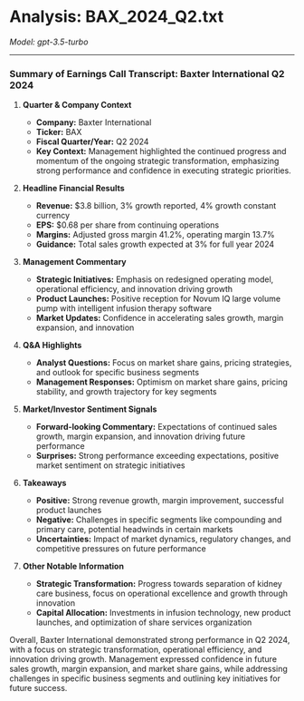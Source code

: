 # Analysis: BAX_2024_Q2.txt

*Model: gpt-3.5-turbo*

---

### Summary of Earnings Call Transcript: Baxter International Q2 2024

1. **Quarter & Company Context**
   - **Company:** Baxter International
   - **Ticker:** BAX
   - **Fiscal Quarter/Year:** Q2 2024
   - **Key Context:** Management highlighted the continued progress and momentum of the ongoing strategic transformation, emphasizing strong performance and confidence in executing strategic priorities.

2. **Headline Financial Results**
   - **Revenue:** $3.8 billion, 3% growth reported, 4% growth constant currency
   - **EPS:** $0.68 per share from continuing operations
   - **Margins:** Adjusted gross margin 41.2%, operating margin 13.7%
   - **Guidance:** Total sales growth expected at 3% for full year 2024

3. **Management Commentary**
   - **Strategic Initiatives:** Emphasis on redesigned operating model, operational efficiency, and innovation driving growth
   - **Product Launches:** Positive reception for Novum IQ large volume pump with intelligent infusion therapy software
   - **Market Updates:** Confidence in accelerating sales growth, margin expansion, and innovation

4. **Q&A Highlights**
   - **Analyst Questions:** Focus on market share gains, pricing strategies, and outlook for specific business segments
   - **Management Responses:** Optimism on market share gains, pricing stability, and growth trajectory for key segments

5. **Market/Investor Sentiment Signals**
   - **Forward-looking Commentary:** Expectations of continued sales growth, margin expansion, and innovation driving future performance
   - **Surprises:** Strong performance exceeding expectations, positive market sentiment on strategic initiatives

6. **Takeaways**
   - **Positive:** Strong revenue growth, margin improvement, successful product launches
   - **Negative:** Challenges in specific segments like compounding and primary care, potential headwinds in certain markets
   - **Uncertainties:** Impact of market dynamics, regulatory changes, and competitive pressures on future performance

7. **Other Notable Information**
   - **Strategic Transformation:** Progress towards separation of kidney care business, focus on operational excellence and growth through innovation
   - **Capital Allocation:** Investments in infusion technology, new product launches, and optimization of share services organization

Overall, Baxter International demonstrated strong performance in Q2 2024, with a focus on strategic transformation, operational efficiency, and innovation driving growth. Management expressed confidence in future sales growth, margin expansion, and market share gains, while addressing challenges in specific business segments and outlining key initiatives for future success.